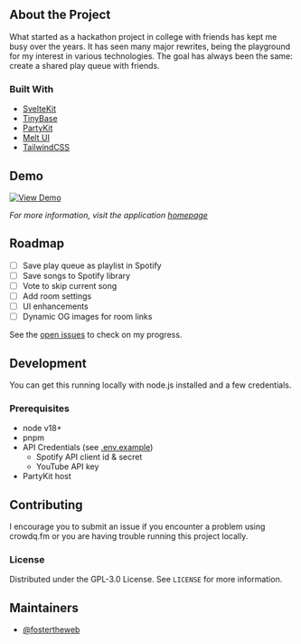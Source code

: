 <!-- ABOUT THE PROJECT -->

## About the Project

What started as a hackathon project in college with friends has kept me busy over the years. It has seen many major rewrites, being the playground for my interest in various technologies. The goal has always been the same: create a shared play queue with friends.

### Built With

- [SvelteKit](https://kit.svelte.dev)
- [TinyBase](https://tinybase.org)
- [PartyKit](https://partykit.io)
- [Melt UI](https://melt-ui.com)
- [TailwindCSS](https://tailwindcss.com)

## Demo

<!-- video of app in action -->

[![View Demo](https://img.youtube.com/vi/Q8TzfiWRXso/maxresdefault.jpg)](https://www.youtube.com/embed/Q8TzfiWRXso)

_For more information, visit the application [homepage](https://crowdq.fm)_

<!-- ROADMAP -->

## Roadmap

- [ ] Save play queue as playlist in Spotify
- [ ] Save songs to Spotify library
- [ ] Vote to skip current song
- [ ] Add room settings
- [ ] UI enhancements
- [ ] Dynamic OG images for room links

See the [open issues](https://github.com/fostertheweb/crowdq.fm/issues) to check on my progress.

<!-- GETTING STARTED -->

## Development

You can get this running locally with node.js installed and a few credentials.

### Prerequisites

- node v18+
- pnpm
- API Credentials (see [.env.example](https://github.com/fostertheweb/crowdq.fm/blob/main/.env.example))
  - Spotify API client id & secret
  - YouTube API key
- PartyKit host

<!-- CONTRIBUTING -->

## Contributing

I encourage you to submit an issue if you encounter a problem using crowdq.fm or you are having trouble running this project locally.

<!-- LICENSE -->

### License

Distributed under the GPL-3.0 License. See `LICENSE` for more information.

<!-- MAINTAINERS -->

## Maintainers

- [@fostertheweb](https://github.com/fostertheweb)
